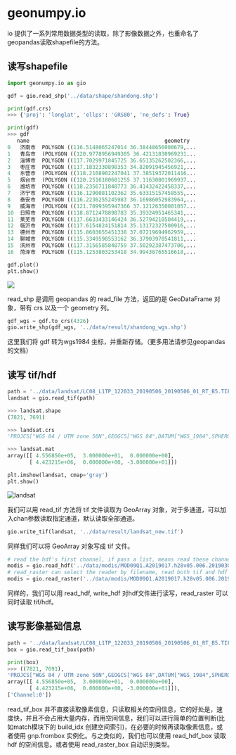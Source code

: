 # geonumpy.io

io 提供了一系列常用数据类型的读取，除了影像数据之外，也重命名了geopandas读取shapefile的方法。



## 读写shapefile

```python
import geonumpy.io as gio

gdf = gio.read_shp('../data/shape/shandong.shp')

print(gdf.crs)
>>> {'proj': 'longlat', 'ellps': 'GRS80', 'no_defs': True}

print(gdf)
>>> gdf
   name                                           geometry
0   济南市  POLYGON ((116.5148065247014 36.38448656000679,...
1   青岛市  (POLYGON ((120.9778956949305 36.42131830969231...
2   淄博市  POLYGON ((117.7029971845725 36.65135262502366,...
3   枣庄市  POLYGON ((117.1832330898353 34.82091945456921,...
4   东营市  (POLYGON ((118.2108902247041 37.38519372011416...
5   烟台市  (POLYGON ((120.2516180601255 37.11630801969937...
6   潍坊市  POLYGON ((118.2356711848773 36.41432422458337,...
7   济宁市  POLYGON ((116.1290081102362 35.63315157458555,...
8   泰安市  POLYGON ((116.2236255245983 36.16986052983964,...
9   威海市  (POLYGON ((121.7099395947366 37.12126350001057...
10  日照市  POLYGON ((118.8712478898783 35.39324951465341,...
11  莱芜市  POLYGON ((117.6633433146424 36.52794210504419,...
12  临沂市  POLYGON ((117.6154824151814 35.13172327500916,...
13  德州市  POLYGON ((115.8603655451338 37.07219694962959,...
14  聊城市  POLYGON ((115.3349590553162 36.37903970541811,...
15  滨州市  POLYGON ((117.3156585848759 37.50292387473706,...
16  菏泽市  POLYGON ((115.1253803253418 34.99438765516618,...

gdf.plot()
plt.show()
```
![](imgs/01.png)

read_shp 是调用 geopandas 的 read_file 方法，返回的是 GeoDataFrame 对象，带有 crs 以及一个 geometry 列。

```python
gdf_wgs = gdf.to_crs(4326)
gio.write_shp(gdf_wgs, '../data/result/shandong_wgs.shp')
```

这里我们将 gdf 转为wgs1984 坐标，并重新存储。（更多用法请参见geopandas的文档）



## 读写 tif/hdf

```python
path = '../data/landsat/LC08_L1TP_122033_20190506_20190506_01_RT_B5.TIF'
landsat = gio.read_tif(path)

>>> landsat.shape
(7821, 7691)

>>> landsat.crs   
'PROJCS["WGS 84 / UTM zone 50N",GEOGCS["WGS 84",DATUM["WGS_1984",SPHEROID["WGS 84",6378137,298.257223563,AUTHORITY["EPSG","7030"]],AUTHORITY["EPSG","6326"]],PRIMEM["Greenwich",0,AUTHORITY["EPSG","8901"]],UNIT["degree",0.0174532925199433,AUTHORITY["EPSG","9122"]],AUTHORITY["EPSG","4326"]],PROJECTION["Transverse_Mercator"],PARAMETER["latitude_of_origin",0],PARAMETER["central_meridian",117],PARAMETER["scale_factor",0.9996],PARAMETER["false_easting",500000],PARAMETER["false_northing",0],UNIT["metre",1,AUTHORITY["EPSG","9001"]],AXIS["Easting",EAST],AXIS["Northing",NORTH],AUTHORITY["EPSG","32650"]]'

>>> landsat.mat  
array([[ 4.556850e+05,  3.000000e+01,  0.000000e+00],
       [ 4.423215e+06,  0.000000e+00, -3.000000e+01]])

plt.imshow(landsat, cmap='gray')
plt.show()
```

![landsat](./imgs/02.png)

我们可以用 read_tif 方法将 tif 文件读取为 GeoArray 对象，对于多通道，可以加入chan参数读取指定通道，默认读取全部通道。

```python
gio.write_tif(landsat, '../data/result/landsat_new.tif')
```

同样我们可以将 GeoArray 对象写成 tif 文件。

```python
# read the hdf's first channel, if pass a list, means read these channels
modis = gio.read_hdf('../data/modis/MOD09Q1.A2019017.h28v05.006.2019030120612.hdf', 0)
# read_raster can select the reader by filename, read both tif and hdf
modis = gio.read_raster('../data/modis/MOD09Q1.A2019017.h28v05.006.2019030120612.hdf') 
```

同样的，我们可以用 read_hdf, write_hdf 对hdf文件进行读写，read_raster 可以同时读取 tif/hdf。



## 读写影像基础信息

```python
path = '../data/landsat/LC08_L1TP_122033_20190506_20190506_01_RT_B5.TIF'
box = gio.read_tif_box(path)

print(box)
>>> ((7821, 7691), 
'PROJCS["WGS 84 / UTM zone 50N",GEOGCS["WGS 84",DATUM["WGS_1984",SPHEROID["WGS 84",6378137,298.257223563,AUTHORITY["EPSG","7030"]],AUTHORITY["EPSG","6326"]],PRIMEM["Greenwich",0,AUTHORITY["EPSG","8901"]],UNIT["degree",0.0174532925199433,AUTHORITY["EPSG","9122"]],AUTHORITY["EPSG","4326"]],PROJECTION["Transverse_Mercator"],PARAMETER["latitude_of_origin",0],PARAMETER["central_meridian",117],PARAMETER["scale_factor",0.9996],PARAMETER["false_easting",500000],PARAMETER["false_northing",0],UNIT["metre",1,AUTHORITY["EPSG","9001"]],AXIS["Easting",EAST],AXIS["Northing",NORTH],AUTHORITY["EPSG","32650"]]',
array([[ 4.556850e+05,  3.000000e+01,  0.000000e+00],
       [ 4.423215e+06,  0.000000e+00, -3.000000e+01]]), 
['Channel:0'])
```

read_tif_box 并不直接读取像素信息，只读取相关的空间信息，它的好处是，速度快，并且不会占用大量内存，而用空间信息，我们可以进行简单的位置判断(比如match模块下的 build_idx 创建空间索引)，在必要的时候再读取像素信息，或者使用 gnp.frombox 实例化。与之类似的，我们也可以使用 read_hdf_box 读取 hdf 的空间信息。或者使用 read_raster_box 自动识别类型。